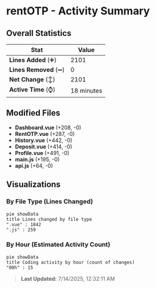 # rentOTP - Activity Summary 

## Overall Statistics

| Stat                   | Value                                                             |
| ---------------------- | ----------------------------------------------------------------- |
| **Lines Added** (➕)   | 2101                                          |
| **Lines Removed** (➖) | 0                                        |
| **Net Change** (↕)    | 2101                |
| **Active Time** (⌚)   | 18 minutes |


## Modified Files
- **Dashboard.vue** (+208, -0)
- **RentOTP.vue** (+287, -0)
- **History.vue** (+442, -0)
- **Deposit.vue** (+414, -0)
- **Profile.vue** (+491, -0)
- **main.js** (+195, -0)
- **api.js** (+64, -0)

## Visualizations

### By File Type (Lines Changed)

```mermaid
pie showData
title Lines changed by file type
".vue" : 1842
".js" : 259
```

### By Hour (Estimated Activity Count)

```mermaid
pie showData
title Coding activity by hour (count of changes)
"00h" : 15
```


> **Last Updated:** 7/14/2025, 12:32:11 AM